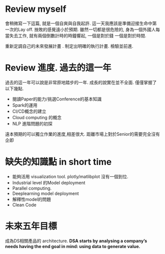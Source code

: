 # Review myself
會稍微寫一下這篇, 就是一個自爽與自我起許. 這一天我應該是準備迎接生命中第一次的Lay off. 挫敗的感覺遠小於預期. 雖然一切都是很危險的,  身為一個外國人每當失去工作,  就有兩個倒數計時的時鐘響起, 一個是對於錢 一個是對於時間. 

重新定調自己的未來發展計畫 . 制定出明確的執行計畫. 檢驗並前進.

# Review 進度. 過去的這一年

過去的這一年可以說是非常原地踏步的一年.  成長的說實在並不全面. 僅僅掌握了以下幾點.

- 閱讀Paper的能力/挑選Conference的基本知識
- Spark的運用
- CI/CD概念的建立
- Cloud computing 的概念
- NLP 進階問題的初探

遠本預期的可以獨立作業的進度,相差很大. 距離市場上對於Senior的需要完全沒有企即

# 缺失的知識點 in short time

- 能夠活用 visualization tool. plotly/matlibplot 沒有一個到位.
- Industrial level 的Model deployment
- Parallel computing.
- Deeplearning model deployment
- 解釋性model的問題
- Clean Code

# 未來五年目標
成為DS相關產品的 architecture. 
**DSA starts by analysing a company’s needs having the end goal in mind: using data to generate value.**
<!--stackedit_data:
eyJoaXN0b3J5IjpbLTc4ODkyMDQzOF19
-->